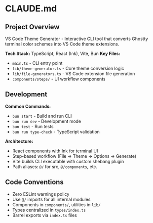 # CLAUDE.md

## Project Overview

VS Code Theme Generator - Interactive CLI tool that converts Ghostty terminal color schemes into VS Code theme extensions.

**Tech Stack:** TypeScript, React (Ink), Vite, Bun
**Key Files:**
- `main.ts` - CLI entry point
- `lib/theme-generator.ts` - Core theme conversion logic
- `lib/file-generators.ts` - VS Code extension file generation
- `components/steps/` - UI workflow components

## Development

**Common Commands:**
- `bun start` - Build and run CLI
- `bun run dev` - Development mode
- `bun test` - Run tests
- `bun run type-check` - TypeScript validation

**Architecture:**
- React components with Ink for terminal UI
- Step-based workflow (File → Theme → Options → Generate)
- Vite builds CLI executable with custom shebang plugin
- Path aliases: `@/` for src, `@/components`, etc.

## Code Conventions

- Zero ESLint warnings policy
- Use `@/` imports for all internal modules
- Components in `components/`, utilities in `lib/`
- Types centralized in `types/index.ts`
- Barrel exports via `index.ts` files